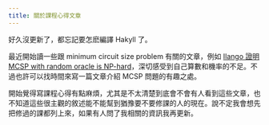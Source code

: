 ```yaml
---
title: 關於課程心得文章
---
```


好久沒更新了，都忘記要怎麽編譯 Hakyll 了。

最近開始讀一些跟 minimum circuit size problem 有關的文章，例如 [Ilango 證明 MCSP with random oracle is NP-hard](https://eccc.weizmann.ac.il/report/2023/165/)，深切感受到自己算數和機率的不足。不過也許可以找時間來寫一篇文章介紹 MCSP 問題的有趣之處。

開始覺得寫課程心得有點麻煩，尤其是不太清楚到底會不會有人看到這些文章，也不知道這些很主觀的敘述能不能幫到猶豫要不要修課的人的現在。說不定我會想先把修過的課都列上來，如果有人問了我相關的資訊我再更新。
